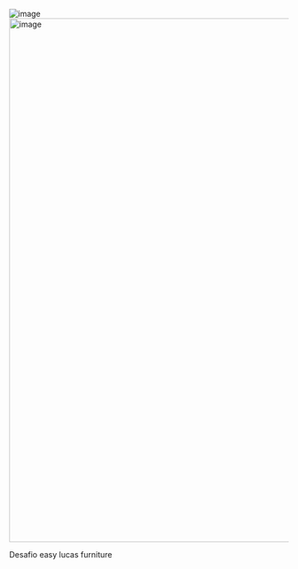 ![image](https://github.com/user-attachments/assets/a45b2fa5-0a17-440b-8719-bd0e8de45735)
<img width="944" alt="image" src="https://github.com/user-attachments/assets/50c850df-1271-4784-83f9-613aa4453cf8" />

Desafio easy lucas furniture